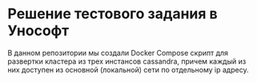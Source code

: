 # Решение тестового задания в Унософт
В данном репозитории мы создали Docker Compose скрипт для развертки кластера из трех инстансов cassandra, причем каждый из них доступен из основной (локальной) сети по отдельному ip адресу.
